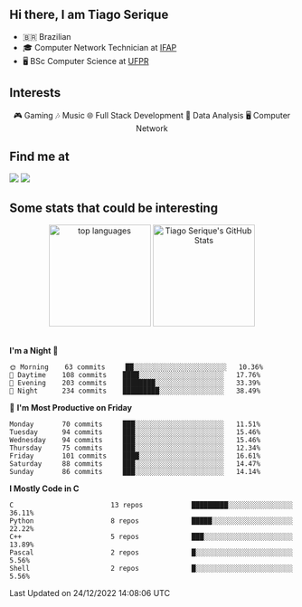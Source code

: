 
<h2> Hi there, I am Tiago Serique</h2>

<div>
	<ul>
		<li>🇧🇷 Brazilian</li>
		<li>🎓 Computer Network Technician at <a href="https://www.ifap.edu.br/">IFAP</a></li>
		<li>🖥️ BSc Computer Science at <a href="https://www.ufpr.br/portalufpr/">UFPR</a></li>
	</ul>
</div>


<h2>Interests</h2>

<div align="center">
	🎮 Gaming 🎶 Music 🌐 Full Stack Development 🎲 Data Analysis 🖥️ Computer Network
</div>

<h2>Find me at</h2>

<div>
	<a href="https://www.linkedin.com/in/tiago-serique"><img src="https://img.shields.io/badge/LinkedIn-0077B5?style=for-the-badge&logo=linkedin&logoColor=white"></a>
	<a href="https://www.instagram.com/tecseit/"><img src="https://img.shields.io/badge/Instagram-E4405F?style=for-the-badge&logo=instagram&logoColor=white"></a>
</div>

<h2>Some stats that could be interesting</h2>

<div align="center">
	<img height="180em" src="https://github-readme-stats.vercel.app/api/top-langs/?layout=compact&theme=tokyonight&username=tiagoserique&langs_count=10&hide=makefile&exclude_repo=vim-mods" alt="top languages">
	<img height="180em" src="https://github-readme-stats.vercel.app/api?username=tiagoserique&count_private=true&show_icons=true&theme=tokyonight&include_all_commits=true" alt="Tiago Serique's GitHub Stats">
</div> 

<br>

<!--START_SECTION:waka-->
**I'm a Night 🦉** 

```text
🌞 Morning    63 commits     ██░░░░░░░░░░░░░░░░░░░░░░░   10.36% 
🌆 Daytime    108 commits    ████░░░░░░░░░░░░░░░░░░░░░   17.76% 
🌃 Evening    203 commits    ████████░░░░░░░░░░░░░░░░░   33.39% 
🌙 Night      234 commits    █████████░░░░░░░░░░░░░░░░   38.49%

```
📅 **I'm Most Productive on Friday** 

```text
Monday       70 commits     ███░░░░░░░░░░░░░░░░░░░░░░   11.51% 
Tuesday      94 commits     ███░░░░░░░░░░░░░░░░░░░░░░   15.46% 
Wednesday    94 commits     ███░░░░░░░░░░░░░░░░░░░░░░   15.46% 
Thursday     75 commits     ███░░░░░░░░░░░░░░░░░░░░░░   12.34% 
Friday       101 commits    ████░░░░░░░░░░░░░░░░░░░░░   16.61% 
Saturday     88 commits     ███░░░░░░░░░░░░░░░░░░░░░░   14.47% 
Sunday       86 commits     ███░░░░░░░░░░░░░░░░░░░░░░   14.14%

```


**I Mostly Code in C** 

```text
C                        13 repos            █████████░░░░░░░░░░░░░░░░   36.11% 
Python                   8 repos             █████░░░░░░░░░░░░░░░░░░░░   22.22% 
C++                      5 repos             ███░░░░░░░░░░░░░░░░░░░░░░   13.89% 
Pascal                   2 repos             █░░░░░░░░░░░░░░░░░░░░░░░░   5.56% 
Shell                    2 repos             █░░░░░░░░░░░░░░░░░░░░░░░░   5.56%

```



 Last Updated on 24/12/2022 14:08:06 UTC
<!--END_SECTION:waka-->
